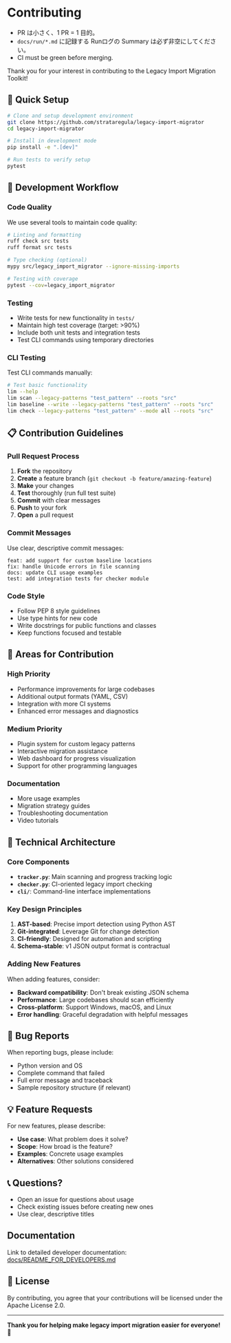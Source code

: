 # Contributing

- PR は小さく、1 PR = 1 目的。
- `docs/run/*.md` に記録する Runログの Summary は必ず非空にしてください。
- CI must be green before merging.

Thank you for your interest in contributing to the Legacy Import Migration Toolkit! 

## 🚀 Quick Setup

```bash
# Clone and setup development environment
git clone https://github.com/strataregula/legacy-import-migrator
cd legacy-import-migrator

# Install in development mode
pip install -e ".[dev]"

# Run tests to verify setup
pytest
```

## 🧪 Development Workflow

### Code Quality

We use several tools to maintain code quality:

```bash
# Linting and formatting
ruff check src tests
ruff format src tests

# Type checking (optional)
mypy src/legacy_import_migrator --ignore-missing-imports

# Testing with coverage
pytest --cov=legacy_import_migrator
```

### Testing

- Write tests for new functionality in `tests/`
- Maintain high test coverage (target: >90%)
- Include both unit tests and integration tests
- Test CLI commands using temporary directories

### CLI Testing

Test CLI commands manually:

```bash
# Test basic functionality
lim --help
lim scan --legacy-patterns "test_pattern" --roots "src"
lim baseline --write --legacy-patterns "test_pattern" --roots "src"
lim check --legacy-patterns "test_pattern" --mode all --roots "src"
```

## 📋 Contribution Guidelines

### Pull Request Process

1. **Fork** the repository
2. **Create** a feature branch (`git checkout -b feature/amazing-feature`)
3. **Make** your changes
4. **Test** thoroughly (run full test suite)
5. **Commit** with clear messages
6. **Push** to your fork
7. **Open** a pull request

### Commit Messages

Use clear, descriptive commit messages:

```
feat: add support for custom baseline locations
fix: handle Unicode errors in file scanning  
docs: update CLI usage examples
test: add integration tests for checker module
```

### Code Style

- Follow PEP 8 style guidelines
- Use type hints for new code
- Write docstrings for public functions and classes
- Keep functions focused and testable

## 🎯 Areas for Contribution

### High Priority
- Performance improvements for large codebases
- Additional output formats (YAML, CSV)
- Integration with more CI systems
- Enhanced error messages and diagnostics

### Medium Priority  
- Plugin system for custom legacy patterns
- Interactive migration assistance
- Web dashboard for progress visualization
- Support for other programming languages

### Documentation
- More usage examples
- Migration strategy guides
- Troubleshooting documentation
- Video tutorials

## 🔧 Technical Architecture

### Core Components

- **`tracker.py`**: Main scanning and progress tracking logic
- **`checker.py`**: CI-oriented legacy import checking  
- **`cli/`**: Command-line interface implementations

### Key Design Principles

1. **AST-based**: Precise import detection using Python AST
2. **Git-integrated**: Leverage Git for change detection
3. **CI-friendly**: Designed for automation and scripting
4. **Schema-stable**: v1 JSON output format is contractual

### Adding New Features

When adding features, consider:

- **Backward compatibility**: Don't break existing JSON schema
- **Performance**: Large codebases should scan efficiently  
- **Cross-platform**: Support Windows, macOS, and Linux
- **Error handling**: Graceful degradation with helpful messages

## 🐛 Bug Reports

When reporting bugs, please include:

- Python version and OS
- Complete command that failed
- Full error message and traceback
- Sample repository structure (if relevant)

## 💡 Feature Requests

For new features, please describe:

- **Use case**: What problem does it solve?
- **Scope**: How broad is the feature?
- **Examples**: Concrete usage examples
- **Alternatives**: Other solutions considered

## 📞 Questions?

- Open an issue for questions about usage
- Check existing issues before creating new ones
- Use clear, descriptive titles

## Documentation

Link to detailed developer documentation: [docs/README_FOR_DEVELOPERS.md](docs/README_FOR_DEVELOPERS.md)

## 📜 License

By contributing, you agree that your contributions will be licensed under the Apache License 2.0.

---

**Thank you for helping make legacy import migration easier for everyone!** 🎉
